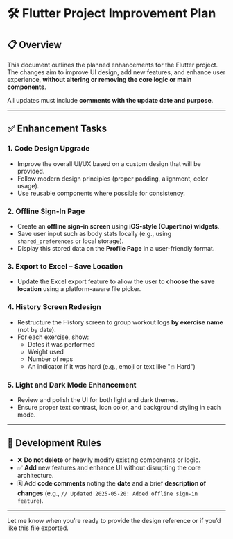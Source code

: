 # 🛠️ Flutter Project Improvement Plan

## 📋 Overview

This document outlines the planned enhancements for the Flutter project. The changes aim to improve UI design, add new features, and enhance user experience, **without altering or removing the core logic or main components**.

All updates must include **comments with the update date and purpose**.

---

## ✅ Enhancement Tasks

### 1. Code Design Upgrade
- Improve the overall UI/UX based on a custom design that will be provided.
- Follow modern design principles (proper padding, alignment, color usage).
- Use reusable components where possible for consistency.

### 2. Offline Sign-In Page
- Create an **offline sign-in screen** using **iOS-style (Cupertino) widgets**.
- Save user input such as body stats locally (e.g., using `shared_preferences` or local storage).
- Display this stored data on the **Profile Page** in a user-friendly format.

### 3. Export to Excel – Save Location
- Update the Excel export feature to allow the user to **choose the save location** using a platform-aware file picker.

### 4. History Screen Redesign
- Restructure the History screen to group workout logs **by exercise name** (not by date).
- For each exercise, show:
  - Dates it was performed
  - Weight used
  - Number of reps
  - An indicator if it was hard (e.g., emoji or text like "🔥 Hard")

### 5. Light and Dark Mode Enhancement
- Review and polish the UI for both light and dark themes.
- Ensure proper text contrast, icon color, and background styling in each mode.

---

## 🧾 Development Rules

- ❌ **Do not delete** or heavily modify existing components or logic.
- ✅ **Add** new features and enhance UI without disrupting the core architecture.
- 🗓️ Add **code comments** noting the **date** and a brief **description of changes** (e.g., `// Updated 2025-05-20: Added offline sign-in feature`).

---

Let me know when you’re ready to provide the design reference or if you’d like this file exported.
